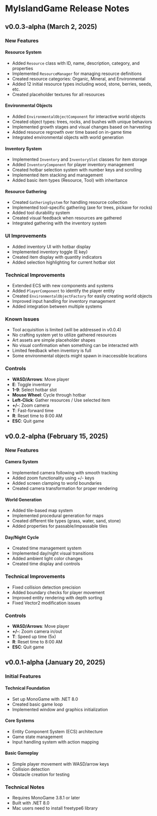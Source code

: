 # MyIslandGame Release Notes

## v0.0.3-alpha (March 2, 2025)

### New Features

#### Resource System
- Added `Resource` class with ID, name, description, category, and properties
- Implemented `ResourceManager` for managing resource definitions
- Created resource categories: Organic, Mineral, and Environmental
- Added 12 initial resource types including wood, stone, berries, seeds, etc.
- Created placeholder textures for all resources

#### Environmental Objects
- Added `EnvironmentalObjectComponent` for interactive world objects
- Created object types: trees, rocks, and bushes with unique behaviors
- Implemented growth stages and visual changes based on harvesting
- Added resource regrowth over time based on in-game time
- Integrated environmental objects with world generation

#### Inventory System
- Implemented `Inventory` and `InventorySlot` classes for item storage
- Added `InventoryComponent` for player inventory management
- Created hotbar selection system with number keys and scrolling
- Implemented item stacking and management
- Added basic item types (Resource, Tool) with inheritance

#### Resource Gathering
- Created `GatheringSystem` for handling resource collection
- Implemented tool-specific gathering (axe for trees, pickaxe for rocks)
- Added tool durability system
- Created visual feedback when resources are gathered
- Integrated gathering with the inventory system

### UI Improvements
- Added inventory UI with hotbar display
- Implemented inventory toggle (E key)
- Created item display with quantity indicators
- Added selection highlighting for current hotbar slot

### Technical Improvements
- Extended ECS with new components and systems
- Added `PlayerComponent` to identify the player entity
- Created `EnvironmentalObjectFactory` for easily creating world objects
- Improved input handling for inventory management
- Added integration between multiple systems

### Known Issues
- Tool acquisition is limited (will be addressed in v0.0.4)
- No crafting system yet to utilize gathered resources
- Art assets are simple placeholder shapes
- No visual confirmation when something can be interacted with
- Limited feedback when inventory is full
- Some environmental objects might spawn in inaccessible locations

### Controls
- **WASD/Arrows**: Move player
- **E**: Toggle inventory
- **1-9**: Select hotbar slot
- **Mouse Wheel**: Cycle through hotbar
- **Left-Click**: Gather resources / Use selected item
- **+/-**: Zoom camera
- **T**: Fast-forward time
- **R**: Reset time to 8:00 AM
- **ESC**: Quit game

## v0.0.2-alpha (February 15, 2025)

### New Features

#### Camera System
- Implemented camera following with smooth tracking
- Added zoom functionality using +/- keys
- Added screen clamping to world boundaries
- Created camera transformation for proper rendering

#### World Generation
- Added tile-based map system
- Implemented procedural generation for maps
- Created different tile types (grass, water, sand, stone)
- Added properties for passable/impassable tiles

#### Day/Night Cycle
- Created time management system
- Implemented day/night visual transitions
- Added ambient light color changes
- Created time display and controls

### Technical Improvements
- Fixed collision detection precision
- Added boundary checks for player movement
- Improved entity rendering with depth sorting
- Fixed Vector2 modification issues

### Controls
- **WASD/Arrows**: Move player
- **+/-**: Zoom camera in/out
- **T**: Speed up time (5x)
- **R**: Reset time to 8:00 AM
- **ESC**: Quit game

## v0.0.1-alpha (January 20, 2025)

### Initial Features

#### Technical Foundation
- Set up MonoGame with .NET 8.0
- Created basic game loop
- Implemented window and graphics initialization

#### Core Systems
- Entity Component System (ECS) architecture
- Game state management
- Input handling system with action mapping

#### Basic Gameplay
- Simple player movement with WASD/arrow keys
- Collision detection
- Obstacle creation for testing

### Technical Notes
- Requires MonoGame 3.8.1 or later
- Built with .NET 8.0
- Mac users need to install freetype6 library
